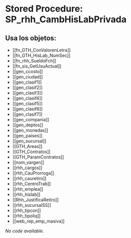 # Stored Procedure: SP_rhh_CambHisLabPrivada

## Usa los objetos:
- [[fn_GTH_ConValorenLetra]]
- [[fn_GTH_HisLab_NumSec]]
- [[fn_rhh_SueldoFch]]
- [[fn_sis_GetUsuActual]]
- [[gen_ccosto]]
- [[gen_ciudad]]
- [[gen_clasif1]]
- [[gen_clasif2]]
- [[gen_clasif3]]
- [[gen_clasif4]]
- [[gen_clasif5]]
- [[gen_clasif6]]
- [[gen_clasif7]]
- [[gen_compania]]
- [[gen_deptos]]
- [[gen_monedas]]
- [[gen_paises]]
- [[gen_sucursal]]
- [[GTH_Areas]]
- [[GTH_Contratos]]
- [[GTH_ParamContratos]]
- [[nom_vargen]]
- [[rhh_cargos]]
- [[rhh_CauProrroga]]
- [[rhh_cauretiro]]
- [[rhh_CentroTrab]]
- [[rhh_emplea]]
- [[rhh_hislab]]
- [[Rhh_JustificaRetiro]]
- [[rhh_sucursalSS]]
- [[rhh_tipcon]]
- [[rhh_tipoliq]]
- [[web_rep_emp_masiva]]

*No code available.*
